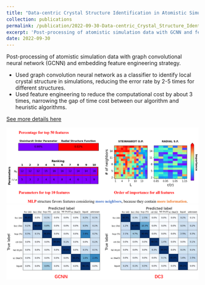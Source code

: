 ```yaml
---
title: "Data-centric Crystal Structure Identification in Atomistic Simulations"
collection: publications
permalink: /publication/2022-09-30-Data-centric_Crystal_Structure_Identification_in_Atomistic_Simulations
excerpt: 'Post-processing of atomistic simulation data with GCNN and feature engineering.'
date: 2022-09-30
---
```

Post-processing of atomistic simulation data with graph convolutional neural network (GCNN) and embedding feature engineering strategy.
-	Used graph convolution neural network as a classifier to identify local crystal structure in simulations, reducing the error rate by 2-5 times for different structures.
-	Used feature engineering to reduce the computational cost by about 3 times, narrowing the gap of time cost between our algorithm and heuristic algorithms.

[See more details here]()

<div align=center><img src="../images/FSLayer2.png" width="900"/></div>
<div align=center><img src="../images/GCNConfusionMatrix.png" width="900"/></div>
